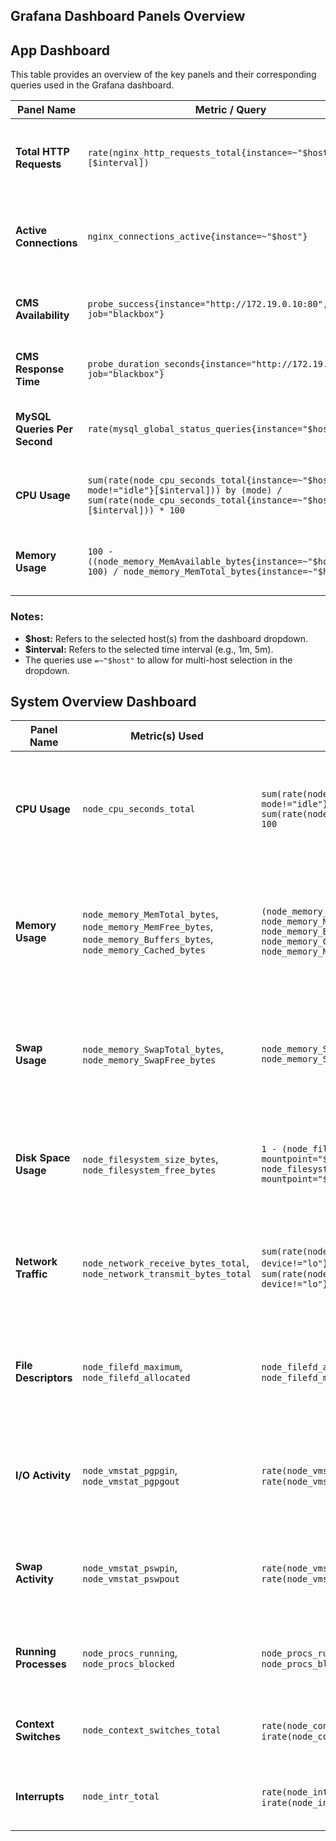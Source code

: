 

## Grafana Dashboard Panels Overview

## App Dashboard

This table provides an overview of the key panels and their corresponding queries used in the Grafana dashboard.

| **Panel Name**             | **Metric / Query**                                                                                                                                     | **Description**                                          |
|----------------------------|-------------------------------------------------------------------------------------------------------------------------------------------------------|----------------------------------------------------------|
| **Total HTTP Requests**     | `rate(nginx_http_requests_total{instance=~"$host"}[$interval])`                                                                                        | Shows the rate of HTTP requests processed by Nginx.      |
| **Active Connections**      | `nginx_connections_active{instance=~"$host"}`                                                                                                          | Displays the current number of active connections to Nginx. |
| **CMS Availability**        | `probe_success{instance="http://172.19.0.10:80", job="blackbox"}`                                                                                      | Indicates whether the CMS is up (`1`) or down (`0`).     |
| **CMS Response Time**       | `probe_duration_seconds{instance="http://172.19.0.10:80", job="blackbox"}`                                                                             | Tracks the time taken for the CMS to respond.            |
| **MySQL Queries Per Second**| `rate(mysql_global_status_queries{instance="$host"}[5m])`                                                                                              | Shows the rate of queries processed by MySQL.            |
| **CPU Usage**               | `sum(rate(node_cpu_seconds_total{instance=~"$host", mode!="idle"}[$interval])) by (mode) / sum(rate(node_cpu_seconds_total{instance=~"$host"}[$interval])) * 100` | Displays CPU utilization as a percentage.               |
| **Memory Usage**            | `100 - ((node_memory_MemAvailable_bytes{instance=~"$host"} * 100) / node_memory_MemTotal_bytes{instance=~"$host"})`                                    | Shows the percentage of used memory on the system.       |

### Notes:
- **$host:** Refers to the selected host(s) from the dashboard dropdown.
- **$interval:** Refers to the selected time interval (e.g., 1m, 5m).
- The queries use `=~"$host"` to allow for multi-host selection in the dropdown.



## System Overview Dashboard
| **Panel Name**            | **Metric(s) Used**                                                                                                      | **Prometheus Query**                                                                                                                                          | **Visualization Type** | **Description**                                                                                   |
|---------------------------|------------------------------------------------------------------------------------------------------------------------|---------------------------------------------------------------------------------------------------------------------------------------------------------------|------------------------|---------------------------------------------------------------------------------------------------|
| **CPU Usage**             | `node_cpu_seconds_total`                                                                                                | `sum(rate(node_cpu_seconds_total{instance="$host", mode!="idle"}[5m])) / sum(rate(node_cpu_seconds_total{instance="$host"}[5m])) * 100`                      | Time Series, Gauge     | Displays the percentage of CPU utilization across all cores, excluding idle time.                |
| **Memory Usage**          | `node_memory_MemTotal_bytes`, `node_memory_MemFree_bytes`, `node_memory_Buffers_bytes`, `node_memory_Cached_bytes`       | `(node_memory_MemTotal_bytes{instance="$host"} - node_memory_MemFree_bytes{instance="$host"} - node_memory_Buffers_bytes{instance="$host"} - node_memory_Cached_bytes{instance="$host"}) / node_memory_MemTotal_bytes{instance="$host"} * 100` | Gauge, Time Series     | Shows the percentage of used memory by subtracting free, buffered, and cached memory from total. |
| **Swap Usage**            | `node_memory_SwapTotal_bytes`, `node_memory_SwapFree_bytes`                                                             | `node_memory_SwapTotal_bytes{instance="$host"} - node_memory_SwapFree_bytes{instance="$host"}`                                                                | Gauge, Time Series     | Displays the amount of used swap space by subtracting free swap from total swap.                  |
| **Disk Space Usage**      | `node_filesystem_size_bytes`, `node_filesystem_free_bytes`                                                              | `1 - (node_filesystem_free_bytes{instance="$host", mountpoint="$mountpoint"} / node_filesystem_size_bytes{instance="$host", mountpoint="$mountpoint"})`      | Gauge, Time Series     | Monitors disk usage as a percentage of total space on each mountpoint.                            |
| **Network Traffic**       | `node_network_receive_bytes_total`, `node_network_transmit_bytes_total`                                                 | `sum(rate(node_network_receive_bytes_total{instance="$host", device!="lo"}[5m]))`, `sum(rate(node_network_transmit_bytes_total{instance="$host", device!="lo"}[5m]))` | Time Series            | Tracks incoming and outgoing network traffic across all interfaces.                              |
| **File Descriptors**      | `node_filefd_maximum`, `node_filefd_allocated`                                                                          | `node_filefd_allocated{instance="$host"}`, `node_filefd_maximum{instance="$host"}`                                                                            | Gauge, Time Series     | Monitors the number of allocated file descriptors against the maximum allowed.                    |
| **I/O Activity**          | `node_vmstat_pgpgin`, `node_vmstat_pgpgout`                                                                             | `rate(node_vmstat_pgpgin{instance="$host"}[5m]) * 4096`, `rate(node_vmstat_pgpgout{instance="$host"}[5m]) * 4096`                                             | Time Series            | Tracks the rate of pages swapped in and out of memory in bytes per second.                        |
| **Swap Activity**         | `node_vmstat_pswpin`, `node_vmstat_pswpout`                                                                             | `rate(node_vmstat_pswpin{instance="$host"}[5m]) * 4096`, `rate(node_vmstat_pswpout{instance="$host"}[5m]) * 4096`                                             | Time Series            | Monitors the rate of swap in and swap out activity in bytes per second.                           |
| **Running Processes**     | `node_procs_running`, `node_procs_blocked`                                                                              | `node_procs_running{instance="$host"}`, `node_procs_blocked{instance="$host"}`                                                                                | Stat, Time Series      | Displays the number of running and blocked processes.                                             |
| **Context Switches**      | `node_context_switches_total`                                                                                           | `rate(node_context_switches_total{instance="$host"}[5m])`, `irate(node_context_switches_total{instance="$host"}[5m])`                                        | Time Series            | Monitors the rate of context switches per second.                                                 |
| **Interrupts**            | `node_intr_total`                                                                                                       | `rate(node_intr_total{instance="$host"}[5m])`, `irate(node_intr_total{instance="$host"}[5m])`                                                                | Time Series            | Tracks the rate of hardware interrupts per second.                                                |

